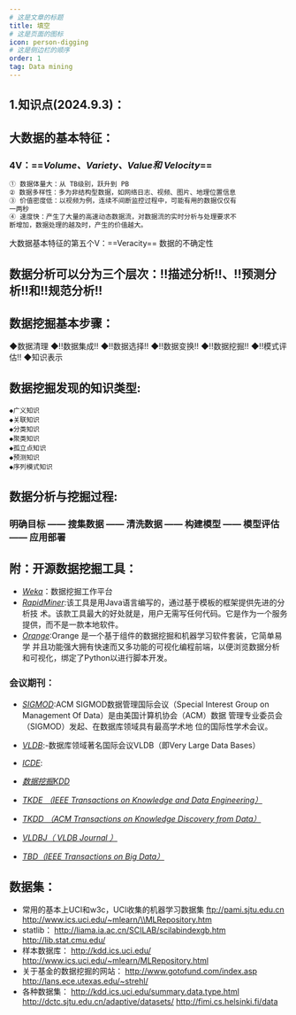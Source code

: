 ```yaml
---
# 这是文章的标题
title: 填空
# 这是页面的图标
icon: person-digging
# 这是侧边栏的顺序
order: 1
tag: Data mining
---
```

## 1.知识点(2024.9.3)：
## 大数据的基本特征：
### 4V：==*Volume、Variety、Value和 Velocity*==
```ts
① 数据体量大：从 TB级别，跃升到 PB
② 数据多样性：多为非结构型数据，如网络日志、视频、图片、地理位置信息
③ 价值密度低：以视频为例，连续不间断监控过程中，可能有用的数据仅仅有
一两秒
④ 速度快：产生了大量的高速动态数据流，对数据流的实时分析与处理要求不
断增加，数据处理的越及时，产生的价值越大。
```
大数据基本特征的第五个V：==Veracity== 数据的不确定性
## 数据分析可以分为三个层次：!!描述分析!!、!!预测分析!!和!!规范分析!!
## 数据挖掘基本步骤：
◆数据清理
◆!!数据集成!!
◆!!数据选择!!
◆!!数据变换!!
◆!!数据挖掘!!
◆!!模式评估!!
◆知识表示
## 数据挖掘发现的知识类型:
```
◆广义知识
◆关联知识
◆分类知识
◆聚类知识
◆孤立点知识
◆预测知识
◆序列模式知识
```
## 数据分析与挖掘过程:
### 明确目标 —— 搜集数据 —— 清洗数据 —— 构建模型 —— 模型评估 —— 应用部署

## 附：开源数据挖掘工具：
- [*Weka*](https://www.weka.io/)：数据挖掘工作平台
- [*RapidMiner*](https://altair.com/altair-rapidminer):该工具是用Java语言编写的，通过基于模板的框架提供先进的分析技
术。该款工具最大的好处就是，用户无需写任何代码。它是作为一个服务
提供，而不是一款本地软件。
- [*Orange*](https://orangedatamining.com/):Orange 是一个基于组件的数据挖掘和机器学习软件套装，它简单易学
并且功能强大拥有快速而又多功能的可视化编程前端，以便浏览数据分析
和可视化，绑定了Python以进行脚本开发。
### 会议期刊：
- [*SIGMOD*](http://www.sigmod2016.org/):ACM SIGMOD数据管理国际会议（Special Interest 
Group on Management Of Data）是由美国计算机协会（ACM）数据
管理专业委员会（SIGMOD）发起、在数据库领域具有最高学术地
位的国际性学术会议。

- [*VLDB*](http://vldb2016.persistent.com/):-数据库领域著名国际会议VLDB（即Very Large Data 
Bases）
- [*ICDE*](http://www.icde2016.fi/):
- [*数据挖掘KDD*](http://www.kdd.org/kdd2015/)
- [*TKDE （IEEE Transactions on Knowledge and Data Engineering）*](http://dblp.uni-trier.de/db/journals/tkde/)
- [*TKDD （ACM Transactions on Knowledge Discovery from Data）*](http://dblp.uni-trier.de/db/journals/tkdd/)
- [*VLDBJ（ VLDB Journal ）*](http://dblp.uni-trier.de/db/journals/vldb/)
- [*TBD（IEEE Transactions on Big Data）*](http://www.computer.org/web/tbd)
## 数据集：
- 常用的基本上UCI和w3c，UCI收集的机器学习数据集
ftp://pami.sjtu.edu.cn
http://www.ics.uci.edu/~mlearn/\\MLRepository.htm
- statlib：
http://liama.ia.ac.cn/SCILAB/scilabindexgb.htm
http://lib.stat.cmu.edu/ 
- 样本数据库：
http://kdd.ics.uci.edu/
http://www.ics.uci.edu/~mlearn/MLRepository.html 
- 关于基金的数据挖掘的网站：
http://www.gotofund.com/index.asp
http://lans.ece.utexas.edu/~strehl/ 
- 各种数据集：
http://kdd.ics.uci.edu/summary.data.type.html
http://dctc.sjtu.edu.cn/adaptive/datasets/ 
http://fimi.cs.helsinki.fi/data